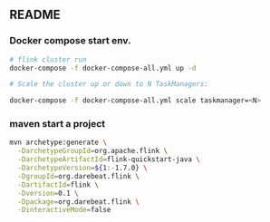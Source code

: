 ## README

### Docker compose start env.
```sh
# flink cluster run
docker-compose -f docker-compose-all.yml up -d

# Scale the cluster up or down to N TaskManagers:

docker-compose -f docker-compose-all.yml scale taskmanager=<N>
```

### maven start a project

```sh
mvn archetype:generate \
  -DarchetypeGroupId=org.apache.flink \
  -DarchetypeArtifactId=flink-quickstart-java \
  -DarchetypeVersion=${1:-1.7.0} \
  -DgroupId=org.darebeat.flink \
  -DartifactId=flink \
  -Dversion=0.1 \
  -Dpackage=org.darebeat.flink \
  -DinteractiveMode=false
```

